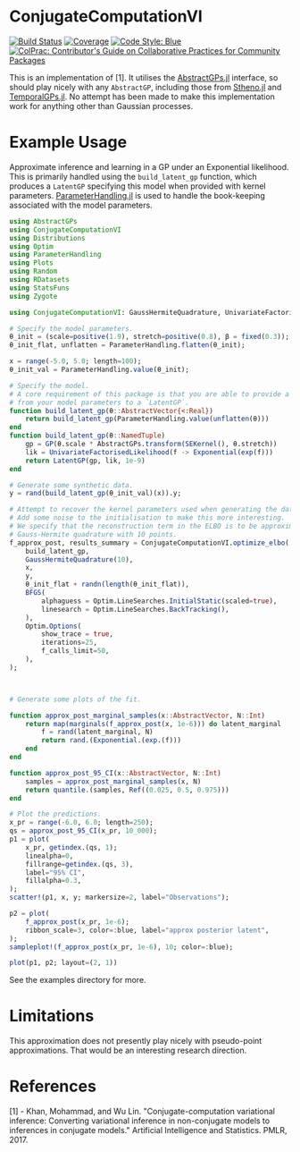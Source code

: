 # ConjugateComputationVI

[![Build Status](https://github.com/willtebbutt/ConjugateComputationVI.jl/workflows/CI/badge.svg)](https://github.com/willtebbutt/ConjugateComputationVI.jl/actions)
[![Coverage](https://codecov.io/gh/willtebbutt/ConjugateComputationVI.jl/branch/master/graph/badge.svg)](https://codecov.io/gh/willtebbutt/ConjugateComputationVI.jl)
[![Code Style: Blue](https://img.shields.io/badge/code%20style-blue-4495d1.svg)](https://github.com/invenia/BlueStyle)
[![ColPrac: Contributor's Guide on Collaborative Practices for Community Packages](https://img.shields.io/badge/ColPrac-Contributor's%20Guide-blueviolet)](https://github.com/SciML/ColPrac)

This is an implementation of [1].
It utilises the [AbstractGPs.jl](https://github.com/JuliaGaussianProcesses/AbstractGPs.jl) interface, so should play nicely with any `AbstractGP`, including those from [Stheno.jl](https://github.com/JuliaGaussianProcesses/Stheno.jl) and [TemporalGPs.jl](https://github.com/JuliaGaussianProcesses/TemporalGPs.jl).
No attempt has been made to make this implementation work for anything other than Gaussian processes.



# Example Usage

Approximate inference and learning in a GP under an Exponential likelihood.
This is primarily handled using the `build_latent_gp` function, which produces a `LatentGP`
specifying this model when provided with kernel parameters.
[ParameterHandling.jl](https://github.com/invenia/ParameterHandling.jl/) is used to handle
the book-keeping associated with the model parameters.

```julia
using AbstractGPs
using ConjugateComputationVI
using Distributions
using Optim
using ParameterHandling
using Plots
using Random
using RDatasets
using StatsFuns
using Zygote

using ConjugateComputationVI: GaussHermiteQuadrature, UnivariateFactorisedLikelihood

# Specify the model parameters.
θ_init = (scale=positive(1.9), stretch=positive(0.8), β = fixed(0.3));
θ_init_flat, unflatten = ParameterHandling.flatten(θ_init);

x = range(-5.0, 5.0; length=100);
θ_init_val = ParameterHandling.value(θ_init);

# Specify the model.
# A core requirement of this package is that you are able to provide a function mapping
# from your model parameters to a `LatentGP`.
function build_latent_gp(θ::AbstractVector{<:Real})
    return build_latent_gp(ParameterHandling.value(unflatten(θ)))
end
function build_latent_gp(θ::NamedTuple)
    gp = GP(θ.scale * AbstractGPs.transform(SEKernel(), θ.stretch))
    lik = UnivariateFactorisedLikelihood(f -> Exponential(exp(f)))
    return LatentGP(gp, lik, 1e-9)
end

# Generate some synthetic data.
y = rand(build_latent_gp(θ_init_val)(x)).y;

# Attempt to recover the kernel parameters used when generating the data.
# Add some noise to the initialisation to make this more interesting.
# We specify that the reconstruction term in the ELBO is to be approximated using
# Gauss-Hermite quadrature with 10 points.
f_approx_post, results_summary = ConjugateComputationVI.optimize_elbo(
    build_latent_gp,
    GaussHermiteQuadrature(10),
    x,
    y,
    θ_init_flat + randn(length(θ_init_flat)),
    BFGS(
        alphaguess = Optim.LineSearches.InitialStatic(scaled=true),
        linesearch = Optim.LineSearches.BackTracking(),
    ),
    Optim.Options(
        show_trace = true,
        iterations=25,
        f_calls_limit=50,
    ),
);



# Generate some plots of the fit.

function approx_post_marginal_samples(x::AbstractVector, N::Int)
    return map(marginals(f_approx_post(x, 1e-6))) do latent_marginal
        f = rand(latent_marginal, N)
        return rand.(Exponential.(exp.(f)))
    end
end

function approx_post_95_CI(x::AbstractVector, N::Int)
    samples = approx_post_marginal_samples(x, N)
    return quantile.(samples, Ref((0.025, 0.5, 0.975)))
end

# Plot the predictions.
x_pr = range(-6.0, 6.0; length=250);
qs = approx_post_95_CI(x_pr, 10_000);
p1 = plot(
    x_pr, getindex.(qs, 1);
    linealpha=0,
    fillrange=getindex.(qs, 3),
    label="95% CI",
    fillalpha=0.3,
);
scatter!(p1, x, y; markersize=2, label="Observations");

p2 = plot(
    f_approx_post(x_pr, 1e-6);
    ribbon_scale=3, color=:blue, label="approx posterior latent",
);
sampleplot!(f_approx_post(x_pr, 1e-6), 10; color=:blue);

plot(p1, p2; layout=(2, 1))
```

See the examples directory for more.

# Limitations

This approximation does not presently play nicely with pseudo-point approximations.
That would be an interesting research direction.



# References

[1] - Khan, Mohammad, and Wu Lin. "Conjugate-computation variational inference: Converting variational inference in non-conjugate models to inferences in conjugate models." Artificial Intelligence and Statistics. PMLR, 2017.
